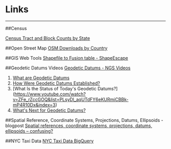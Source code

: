 Links
=====
***

##Census

[Census Tract and Block Counts by State](https://www.census.gov/geo/maps-data/data/tallies/tractblock.html)

##Open Street Map
[OSM Downloads by Country](http://download.geofabrik.de)

##GIS Web Tools
[Shapefile to Fusion table - ShapeEscape](http://www.shpescape.com)

##Geodetic Datums Videos
[Geodetic Datums - NGS Videos](http://www.ngs.noaa.gov/web/news/NGS_Videos_on_Geodetic_Datums.shtml)
  1. [What are Geodetic Datums](https://www.youtube.com/watch?v=kXTHaMY3cVk&list=PLsyDl_aqUTdFY6eKURmiCBBk-mP4R10Dx&index=2)
  2. [How Were Geodetic Datums Established?](https://www.youtube.com/watch?v=-oUFqg1Lw1U&list=PLsyDl_aqUTdFY6eKURmiCBBk-mP4R10Dx&index=2)
  3. [What Is the Status of Today's Geodetic Datums?] (https://www.youtube.com/watch?v=ZFe_rZccGOQ&list=PLsyDl_aqUTdFY6eKURmiCBBk-mP4R10Dx&index=3)
  4. [What's Next for Geodetic Datums?](https://www.youtube.com/watch?v=w69xc_U1Rao&index=4&list=PLsyDl_aqUTdFY6eKURmiCBBk-mP4R10Dx)

##Spatial Reference, Coordinate Systems, Projections, Datums, Ellipsoids - blogpost
[Spatial references, coordinate systems, projections, datums, ellipsoids – confusing?](http://www.sharpgis.net/post/2007/05/05/Spatial-references2c-coordinate-systems2c-projections2c-datums2c-ellipsoids-e28093-confusing)

##NYC Taxi Data
[NYC Taxi Data BigQuery](http://www.reddit.com/r/bigquery/comments/28ialf/173_million_2013_nyc_taxi_rides_shared_on_bigquery/)
